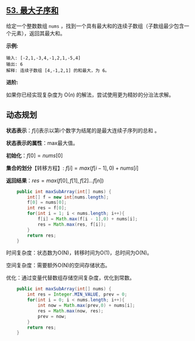 ## [53. 最大子序和](https://leetcode-cn.com/problems/maximum-subarray/)

给定一个整数数组 `nums` ，找到一个具有最大和的连续子数组（子数组最少包含一个元素），返回其最大和。

**示例:**

```
输入: [-2,1,-3,4,-1,2,1,-5,4]
输出: 6
解释: 连续子数组 [4,-1,2,1] 的和最大，为 6。
```

**进阶:**

如果你已经实现复杂度为 O(*n*) 的解法，尝试使用更为精妙的分治法求解。

## 动态规划

**状态表示**：$f[i]$表示以第i个数字为结尾的是最大连续子序列的总和 。

**状态表示的属性**：max最大值。

**初始化**：$f[0] = nums[0]$

**集合的划分**【转移方程】: $f[i] = max(f[i - 1], 0)+ nums[i]$

**返回结果**：$res = max(f[0],f[1],f[2]...f[n])$

```java
    public int maxSubArray(int[] nums) {
        int[] f = new int[nums.length];
        f[0] = nums[0];
        int res = f[0];
        for(int i = 1; i < nums.length; i++){
            f[i] = Math.max(f[i - 1],0) + nums[i];
            res = Math.max(res, f[i]);
        }
        return res;
    }
```

时间复杂度：状态数为O(N)，转移时间为O(1)，总时间为O(N)。

空间复杂度：需要额外O(N)的空间存储状态。

优化：通过变量代替数组存储空间复杂度，优化到常数。

```java
    public int maxSubArray(int[] nums) {
        int res = Integer.MIN_VALUE, prev = 0;
        for(int i = 0; i < nums.length; i++){
            int now = Math.max(prev,0) + nums[i];
            res = Math.max(now, res);
            prev = now;
        }
        return res;
    }
```

